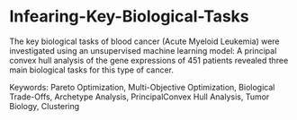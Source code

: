# Infearing-Key-Biological-Tasks
The key biological tasks of blood cancer (Acute Myeloid Leukemia) were investigated using an unsupervised machine learning model: A principal convex hull analysis of the gene expressions of 451 patients revealed three main biological tasks for this type of cancer.

Keywords: Pareto Optimization, Multi-Objective Optimization, Biological Trade-Offs, Archetype Analysis, PrincipalConvex Hull Analysis, Tumor Biology, Clustering 
